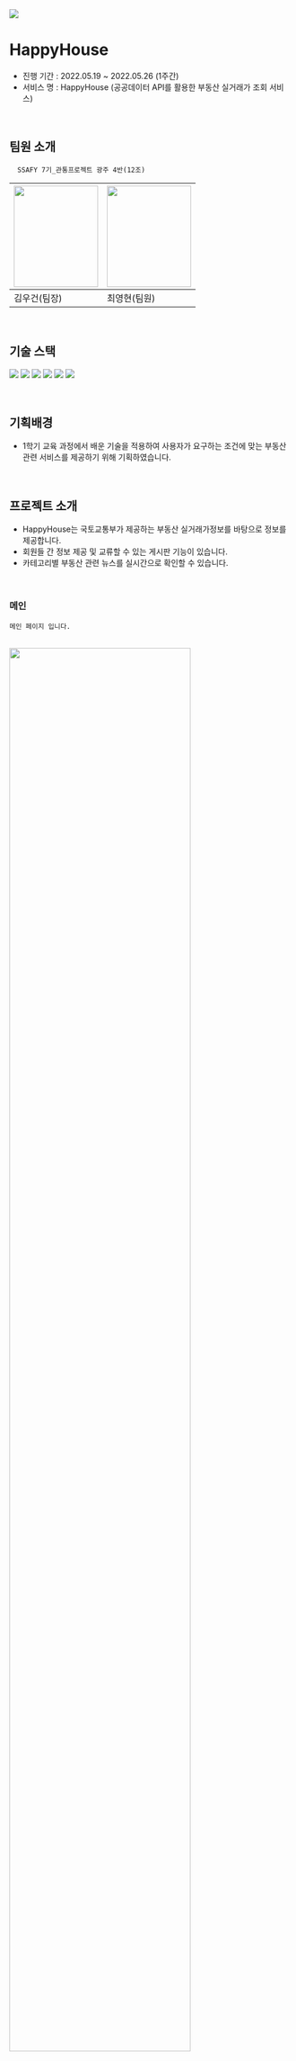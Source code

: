 <img src="https://user-images.githubusercontent.com/55612264/219234046-208af783-d573-43cb-a61b-611c10251184.jpg"/>

# HappyHouse
- 진행 기간 : 2022.05.19 ~ 2022.05.26 (1주간) <br/>
- 서비스 명 : HappyHouse (공공데이터 API를 활용한 부동산 실거래가 조회 서비스)

<br>

## 팀원 소개

```
  SSAFY 7기_관통프로젝트 광주 4반(12조)
```
|<img src="https://postfiles.pstatic.net/MjAyMjExMjVfMTIy/MDAxNjY5MzQxODUzMjkw.-QTEbQWvauzLaeFHVXWeSYJyyVkKcNOFRAzeprbHC4Qg.NuH49BbO683PmPl8X9HE-Pf-oEI5L1zPCbxixNxqtTAg.JPEG.junwu19/KakaoTalk_Photo_2022-11-21-11-28-13.jpeg?type=w966" width="150" height="180"/> | <img src="https://user-images.githubusercontent.com/55612264/219229853-20eab2e7-365a-4979-82d2-cc7461f56d8c.png" width="150" height="180"/> |
|-|-|
| 김우건(팀장)|최영현(팀원)|

<br>

## 기술 스택

<img src="https://img.shields.io/badge/Spring-6DB33F?style=for-the-badge&logo=Spring&logoColor=white"> <img src="https://img.shields.io/badge/MyBatis-20336B?style=for-the-badge&logo=MyBatis&logoColor=white"> <img src="https://img.shields.io/badge/MySQL-4479A1?style=for-the-badge&logo=MySQL&logoColor=white"> <img src="https://img.shields.io/badge/Vue.js-4FC08D?style=for-the-badge&logo=Vue.js&logoColor=white"> <img src="https://img.shields.io/badge/HTML5-E34F26?style=for-the-badge&logo=HTML5&logoColor=white"> <img src="https://img.shields.io/badge/CSS3-1572B6?style=for-the-badge&logo=CSS3&logoColor=white">

<br>

## 기획배경

- 1학기 교육 과정에서 배운 기술을 적용하여 사용자가 요구하는 조건에 맞는 부동산 관련 서비스를 제공하기 위해 기획하였습니다.

<br>

## 프로젝트 소개

- HappyHouse는 국토교통부가 제공하는 부동산 실거래가정보를 바탕으로 정보를 제공합니다.  <br>
- 회원들 간 정보 제공 및 교류할 수 있는 게시판 기능이 있습니다.  <br>
- 카테고리별 부동산 관련 뉴스를 실시간으로 확인할 수 있습니다. <br>

<br>

### **메인**

```
메인 페이지 입니다.

```

<br>
<img src="https://user-images.githubusercontent.com/55612264/219225409-25d2fbbb-4855-4e63-bf01-5f1428baa1ba.gif" width="80%"/>

<br>

### **회원가입/로그인**

```
회원가입 후 로그인 페이지 입니다.

```

<br>
<img src="https://user-images.githubusercontent.com/55612264/219226155-d2b82464-b4dd-4c69-af55-1f0b24f8e38c.gif" width="80%"/>

<br>

### **게시판**

```
게시판 페이지 입니다. 로그인 이후 사용 가능합니다.

```

<br>
<img src="https://user-images.githubusercontent.com/55612264/219226531-21e5ced9-8473-481a-a760-88dda6ffcf92.gif" width="80%"/>

<br>

### **뉴스**

```
뉴스 페이지 입니다. 카테고리별 관련 부동산 뉴스를 제공합니다.

```

<br>
<img src="https://user-images.githubusercontent.com/55612264/219226854-d746e497-15d3-4ac9-bc8b-7c46b0e7e802.gif" width="80%"/>

<br>

### **부동산 실거래가 정보**

```
부동산 실거래가 안내 페이지 입니다. 조건에 맞는 실거래가 정보를 제공합니다.

```

<br>
<img src="https://user-images.githubusercontent.com/55612264/219227578-7877f227-a063-4055-ad1a-d9f5695531c0.gif" width="80%"/>

<br>

### **관심 목록**

```
관심 목록 페이지 입니다.

```

<br>
<img src="https://user-images.githubusercontent.com/55612264/219228319-9ad0bf21-ecda-4da6-b59c-05806e737c0e.gif" width="80%"/>

<br>

##  산출물

### [설계서](https://github.com/KIMUGEON/happyhouse/blob/7b2146f508e2f886b5556881f725995e67a265ef/%EC%84%A4%EA%B3%84%EC%84%9C.docx)
### [시연영상](https://github.com/KIMUGEON/happyhouse/blob/7b2146f508e2f886b5556881f725995e67a265ef/%EC%8B%9C%EC%97%B0%EC%98%81%EC%83%81.mp4)
### [최종 완료 보고서](https://github.com/KIMUGEON/happyhouse/blob/7b2146f508e2f886b5556881f725995e67a265ef/%EC%B5%9C%EC%A2%85%20%EC%99%84%EB%A3%8C%20%EB%B3%B4%EA%B3%A0%EC%84%9C.pptx)
